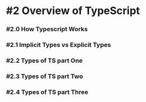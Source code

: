 # #2 Overview of TypeScript

### #2.0 How Typescript Works





### #2.1 Implicit Types vs Explicit Types





### #2.2 Types of TS part One





### #2.3 Types of TS part Two





### #2.4 Types of TS part Three



